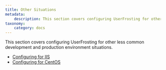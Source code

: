 ```yaml
---
title: Other Situations
metadata:
    description: This section covers configuring UserFrosting for other less common development and production environment situations.
taxonomy:
    category: docs
---
```


This section covers configuring UserFrosting for other less common development and production environment situations.

- [Configuring for IIS](/installation/other-situations/iis)
- [Configuring for CentOS](/installation/other-situations/centos)
